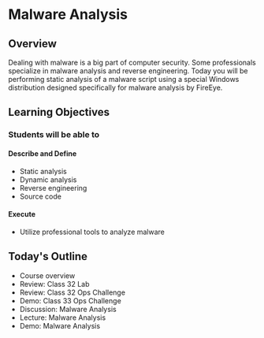 # Malware Analysis

## Overview

Dealing with malware is a big part of computer security. Some professionals specialize in malware analysis and reverse engineering. Today you will be performing static analysis of a malware script using a special Windows distribution designed specifically for malware analysis by FireEye.

## Learning Objectives

### Students will be able to

#### Describe and Define

- Static analysis
- Dynamic analysis
- Reverse engineering
- Source code

#### Execute

- Utilize professional tools to analyze malware

## Today's Outline

- Course overview
- Review: Class 32 Lab
- Review: Class 32 Ops Challenge
- Demo: Class 33 Ops Challenge
- Discussion: Malware Analysis
- Lecture: Malware Analysis
- Demo: Malware Analysis

